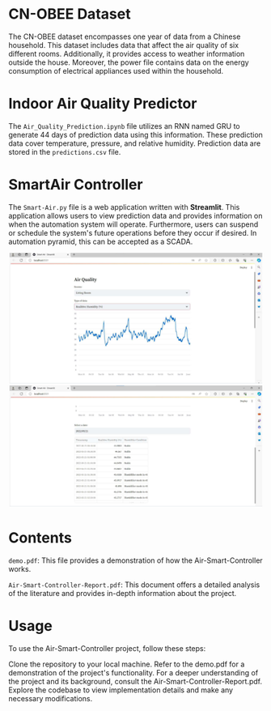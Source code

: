# CN-OBEE Dataset

The CN-OBEE dataset encompasses one year of data from a Chinese household. This dataset includes data that affect the air quality of six different rooms. Additionally, it provides access to weather information outside the house. Moreover, the power file contains data on the energy consumption of electrical appliances used within the household.

# Indoor Air Quality Predictor
The `Air_Quality_Prediction.ipynb` file utilizes an RNN named GRU to generate 44 days of prediction data using this information. These prediction data cover temperature, pressure, and relative humidity. Prediction data are stored in the `predictions.csv` file.

# SmartAir Controller
The `Smart-Air.py` file is a web application written with **Streamlit**. This application allows users to view prediction data and provides information on when the automation system will operate. Furthermore, users can suspend or schedule the system's future operations before they occur if desired. In automation pyramid, this can be accepted as a SCADA.

<p align="center">
  <img src="1.png" alt="Image 1" width="500"/>
  <img src="2.png" alt="Image 2" width="500"/>
</p>

# Contents
`demo.pdf`: This file provides a demonstration of how the Air-Smart-Controller works.

`Air-Smart-Controller-Report.pdf`: This document offers a detailed analysis of the literature and provides in-depth information about the project.

# Usage
To use the Air-Smart-Controller project, follow these steps:

Clone the repository to your local machine.
Refer to the demo.pdf for a demonstration of the project's functionality.
For a deeper understanding of the project and its background, consult the Air-Smart-Controller-Report.pdf.
Explore the codebase to view implementation details and make any necessary modifications.
